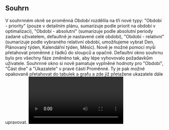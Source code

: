 ﻿---
categories: [fenix]
layout: fenix
---
## Souhrn
V souhrnném okně se proměnná  <i>Období</i> rozdělila na tři nové typy: 
&quot;Období - priority&quot; (pouze v detailním plánu, sumarizuje podle priorit na období v optimalizaci), 
&quot;Období - absolutní&quot; (sumarizuje podle absolutní periody zadané uživatelem, defaultně je nastavené celé období), 
&quot;Období - relativní&quot; (sumarizuje podle vybraného relativní období, umožňujeme vybrat Den, Plánovaný týden, Kalendářní týden, Měsíc). 
Nově je možné pomocí myši přetahovat proměnné z řádků do sloupců a opačně. 
Defaultní okno souhrnu bylo pro všechny fáze změněno tak, aby lépe vyhovovalo požadavkům uživatele.
Souhrnné okno si nově pamatuje vyplněné hodnoty pro &quot;Období&quot;, &quot;Část dne&quot; a &quot;Ukazatele&quot; v pravé části Proměnné. 
Ty je pak možné opakovaně přetahovat do tabulek a grafu a zde již přetažene ukazatele dále upravovat.
<video src="{{site.url}}/data/summary.mp4" type="video/mp4" controls></video>
